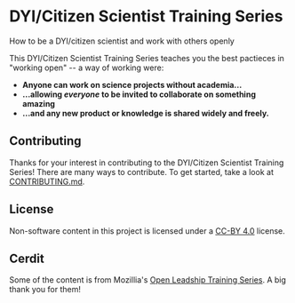 # DYI/Citizen Scientist Training Series

How to be a DYI/citizen scientist and work with others openly

This DYI/Citizen Scientist Training Series teaches you the best pactieces in "working open" -- a way of working were:

- **Anyone can work on science projects without academia...**
- **...allowing _everyone_ to be invited to collaborate on something amazing**
- **...and any new product or knowledge is shared widely and freely.**
    
## Contributing

Thanks for your interest in contributing to the DYI/Citizen Scientist Training Series! There are many ways to contribute. To get started, take a look at [CONTRIBUTING.md](CONTRIBUTING.md).

## License

Non-software content in this project is licensed under a [CC-BY 4.0](https://creativecommons.org/licenses/by/4.0/) license.

## Cerdit

Some of the content is from Mozillia's [Open Leadship Training Series](https://github.com/mozilla/open-leadership-training-series). A big thank you for them!
